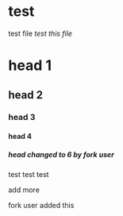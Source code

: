 # test
test file
*test this file*

# head 1

## head 2
  
### head 3

#### head 4

##### head changed to 6 by fork user

test test test

add more

fork user added this